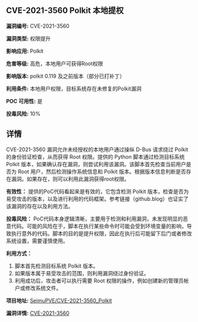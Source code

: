 ## CVE-2021-3560 Polkit 本地提权

**漏洞编号:** CVE-2021-3560

**漏洞类型:** 权限提升

**影响应用:** Polkit

**危害等级:** 高危，本地用户可获得Root权限

**影响版本:** polkit 0.119 及之前版本（部分已打补丁）

**利用条件:** 本地用户权限，目标系统存在未修复的Polkit漏洞

**POC 可用性:** 是

**投毒风险:** 10%

## 详情

CVE-2021-3560 漏洞允许未经授权的本地用户通过操纵 D-Bus 请求绕过 Polkit 的身份验证检查，从而获得 Root 权限。提供的 Python 脚本通过检测目标系统 Polkit 版本，如果确认存在漏洞，则尝试利用该漏洞。该脚本首先检查当前用户是否为 Root 用户，然后检测操作系统信息和 Polkit 版本。根据版本信息判断是否存在漏洞。如果存在，则可以利用此漏洞获得root权限。

**有效性：**
提供的PoC代码看起来是有效的，它包含检测 Polkit 版本，检查是否为易受攻击的版本，以及进行利用的代码框架。参考链接（github.blog）也证实了该漏洞的存在以及利用方法。

**投毒风险：**
PoC代码本身逻辑清晰，主要用于检测和利用漏洞，未发现明显的恶意代码。可能的风险在于，脚本在执行某些命令时可能会受到环境变量的影响，导致执行意外的代码。脚本的目的是提升权限，因此在执行后可能留下后门或者修改系统设置，需要谨慎使用。

**利用方式：**
1.  脚本首先检测目标系统 Polkit 版本。
2.  如果版本属于易受攻击的范围，则利用漏洞绕过身份验证。
3.  利用成功后，攻击者可以执行需要 Root 权限的操作，例如创建新的管理员帐户或修改系统文件。

**项目地址:** [SeimuPVE/CVE-2021-3560_Polkit](https://github.com/SeimuPVE/CVE-2021-3560_Polkit)

**漏洞详情:** [CVE-2021-3560](https://nvd.nist.gov/vuln/detail/CVE-2021-3560)